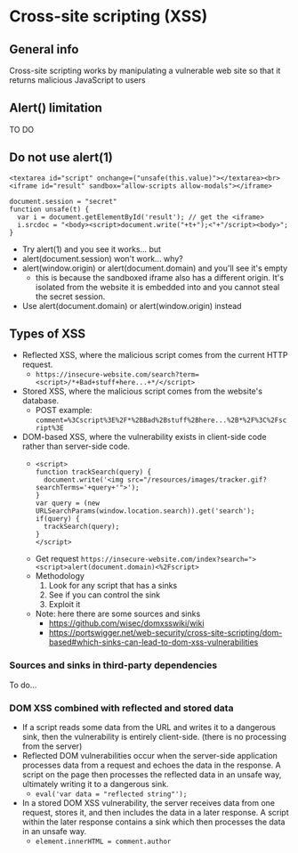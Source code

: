 # Cross-site scripting (XSS)

## General info
Cross-site scripting works by manipulating a vulnerable web site so that it returns malicious JavaScript to users

## Alert() limitation
TO DO

## Do not use alert(1)
```
<textarea id="script" onchange=("unsafe(this.value)"></textarea><br>
<iframe id="result" sandbox="allow-scripts allow-modals"></iframe>
```
```
document.session = "secret"
function unsafe(t) {
  var i = document.getElementById('result'); // get the <iframe>
  i.srcdoc = "<body><script>document.write("+t+");<"+"/script><body>";
}
```
- Try alert(1) and you see it works... but
- alert(document.session) won't work... why?
- alert(window.origin) or alert(document.domain) and you'll see it's empty
  - this is because the sandboxed iframe also has a different origin. It's isolated from the website it is embedded into and you cannot steal the secret session.
- Use alert(document.domain) or alert(window.origin) instead 

## Types of XSS
- Reflected XSS, where the malicious script comes from the current HTTP request.
  - `https://insecure-website.com/search?term=<script>/*+Bad+stuff+here...+*/</script>`
- Stored XSS, where the malicious script comes from the website's database.
  - POST example: `comment=%3Cscript%3E%2F*%2BBad%2Bstuff%2Bhere...%2B*%2F%3C%2Fscript%3E`
- DOM-based XSS, where the vulnerability exists in client-side code rather than server-side code.
  - ```
    <script>
    function trackSearch(query) {
      document.write('<img src="/resources/images/tracker.gif?searchTerms='+query+'">');
    }
    var query = (new URLSearchParams(window.location.search)).get('search');
    if(query) {
      trackSearch(query);
    }
    </script>
    ```
  - Get request `https://insecure-website.com/index?search="><script>alert(document.domain)<%2Fscript>`
  - Methodology
      1. Look for any script that has a sinks
      2. See if you can control the sink
      3. Exploit it 
  - Note: here there are some sources and sinks
    - https://github.com/wisec/domxsswiki/wiki
    - https://portswigger.net/web-security/cross-site-scripting/dom-based#which-sinks-can-lead-to-dom-xss-vulnerabilities

### Sources and sinks in third-party dependencies
To do...

### DOM XSS combined with reflected and stored data
- If a script reads some data from the URL and writes it to a dangerous sink, then the vulnerability is entirely client-side. (there is no processing from the server) 
- Reflected DOM vulnerabilities occur when the server-side application processes data from a request and echoes the data in the response. A script on the page then processes the reflected data in an unsafe way, ultimately writing it to a dangerous sink.
  - `eval('var data = "reflected string"');`
- In a stored DOM XSS vulnerability, the server receives data from one request, stores it, and then includes the data in a later response. A script within the later response contains a sink which then processes the data in an unsafe way.
  - `element.innerHTML = comment.author`



